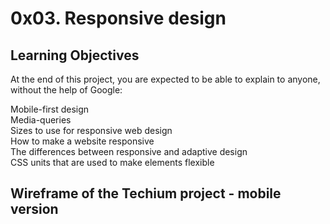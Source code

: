 # 0x03. Responsive design  
## Learning Objectives             
At the end of this project, you are expected to be able to explain to anyone, without the help of Google:        
                                                                                                         
Mobile-first design                       
Media-queries             
Sizes to use for responsive web design                 
How to make a website responsive                  
The differences between responsive and adaptive design             
CSS units that are used to make elements flexible  
## Wireframe of the Techium project - mobile version
